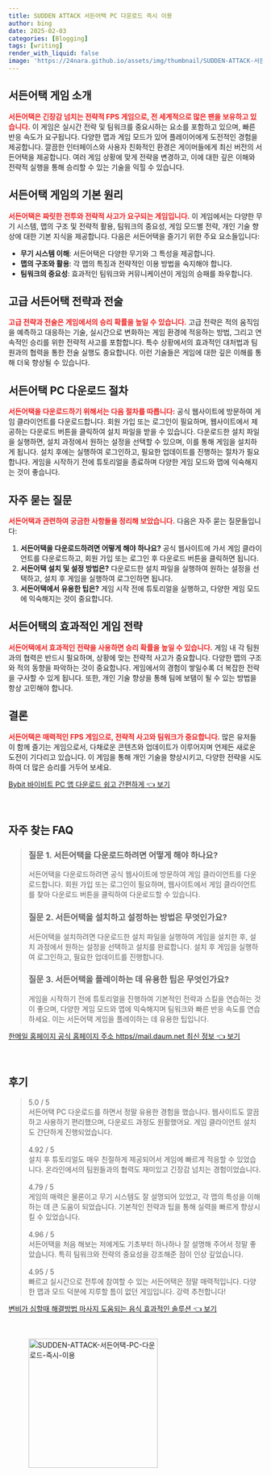 ```yaml
---
title: SUDDEN ATTACK 서든어택 PC 다운로드 즉시 이용
author: bing
date: 2025-02-03
categories: [Blogging]
tags: [writing]
render_with_liquid: false
image: 'https://24nara.github.io/assets/img/thumbnail/SUDDEN-ATTACK-서든어택-PC-다운로드-즉시-이용.webp'
---
```



<h2 id='서든어택_게임소개'>서든어택 게임 소개</h2>

<p><b><span style="color: #ee2323;">서든어택은 긴장감 넘치는 전략적 FPS 게임으로, 전 세계적으로 많은 팬을 보유하고 있습니다.</span></b> 이 게임은 실시간 전략 및 팀워크를 중요시하는 요소를 포함하고 있으며, 빠른 반응 속도가 요구됩니다. 다양한 맵과 게임 모드가 있어 플레이어에게 도전적인 경험을 제공합니다. 깔끔한 인터페이스와 사용자 친화적인 환경은 게이머들에게 최신 버전의 서든어택을 제공합니다. 여러 게임 상황에 맞게 전략을 변경하고, 이에 대한 깊은 이해와 전략적 실행을 통해 승리할 수 있는 기술을 익힐 수 있습니다.</p>

<h2 id='게임의_기본_원리'>서든어택 게임의 기본 원리</h2>

<p><b><span style="color: #ee2323;">서든어택은 짜릿한 전투와 전략적 사고가 요구되는 게임입니다.</span></b> 이 게임에서는 다양한 무기 시스템, 맵의 구조 및 전략적 활용, 팀워크의 중요성, 게임 모드별 전략, 개인 기술 향상에 대한 기본 지식을 제공합니다. 다음은 서든어택을 즐기기 위한 주요 요소들입니다:</p>

<ul>
    <li><b class="emphasis">무기 시스템 이해</b>: 서든어택은 다양한 무기와 그 특성을 제공합니다.</li>
    <li><b class="emphasis">맵의 구조와 활용</b>: 각 맵의 특징과 전략적인 이용 방법을 숙지해야 합니다.</li>
    <li><b class="emphasis">팀워크의 중요성</b>: 효과적인 팀워크와 커뮤니케이션이 게임의 승패를 좌우합니다.</li>
</ul>

<h2 id='고급전략과전술'>고급 서든어택 전략과 전술</h2>

<p><b><span style="color: #ee2323;">고급 전략과 전술은 게임에서의 승리 확률을 높일 수 있습니다.</span></b> 고급 전략은 적의 움직임을 예측하고 대응하는 기술, 실시간으로 변화하는 게임 환경에 적응하는 방법, 그리고 연속적인 승리를 위한 전략적 사고를 포함합니다. 특수 상황에서의 효과적인 대처법과 팀원과의 협력을 통한 전술 실행도 중요합니다. 이런 기술들은 게임에 대한 깊은 이해를 통해 더욱 향상될 수 있습니다.</p>

<h2 id='다운로드_절차'>서든어택 PC 다운로드 절차</h2>

<p><b><span style="color: #ee2323;">서든어택을 다운로드하기 위해서는 다음 절차를 따릅니다:</span></b> 공식 웹사이트에 방문하여 게임 클라이언트를 다운로드합니다. 회원 가입 또는 로그인이 필요하며, 웹사이트에서 제공하는 다운로드 버튼을 클릭하여 설치 파일을 받을 수 있습니다. 다운로드한 설치 파일을 실행하면, 설치 과정에서 원하는 설정을 선택할 수 있으며, 이를 통해 게임을 설치하게 됩니다. 설치 후에는 실행하여 로그인하고, 필요한 업데이트를 진행하는 절차가 필요합니다. 게임을 시작하기 전에 튜토리얼을 종료하며 다양한 게임 모드와 맵에 익숙해지는 것이 좋습니다.</p>

<h2 id='자주_묻는_질문'>자주 묻는 질문</h2>

<p><b><span style="color: #ee2323;">서든어택과 관련하여 궁금한 사항들을 정리해 보았습니다.</span></b> 다음은 자주 묻는 질문들입니다:</p>

<ol>
    <li><b>서든어택을 다운로드하려면 어떻게 해야 하나요?</b> 공식 웹사이트에 가서 게임 클라이언트를 다운로드하고, 회원 가입 또는 로그인 후 다운로드 버튼을 클릭하면 됩니다.</li>
    <li><b>서든어택 설치 및 설정 방법은?</b> 다운로드한 설치 파일을 실행하여 원하는 설정을 선택하고, 설치 후 게임을 실행하여 로그인하면 됩니다.</li>
    <li><b>서든어택에서 유용한 팁은?</b> 게임 시작 전에 튜토리얼을 실행하고, 다양한 게임 모드에 익숙해지는 것이 중요합니다.</li>
</ol>

<h2 id='서든어택의_게임전략'>서든어택의 효과적인 게임 전략</h2>

<p><b><span style="color: #ee2323;">서든어택에서 효과적인 전략을 사용하면 승리 확률을 높일 수 있습니다.</span></b> 게임 내 각 팀원과의 협력은 반드시 필요하며, 상황에 맞는 전략적 사고가 중요합니다. 다양한 맵의 구조와 적의 동향을 파악하는 것이 중요합니다. 게임에서의 경험이 쌓일수록 더 복잡한 전략을 구사할 수 있게 됩니다. 또한, 개인 기술 향상을 통해 팀에 보탬이 될 수 있는 방법을 항상 고민해야 합니다.</p>

<h2 id='결론'>결론</h2>

<p><b><span style="color: #ee2323;">서든어택은 매력적인 FPS 게임으로, 전략적 사고와 팀워크가 중요합니다.</span></b> 많은 유저들이 함께 즐기는 게임으로서, 다채로운 콘텐츠와 업데이트가 이루어지며 언제든 새로운 도전이 기다리고 있습니다. 이 게임을 통해 개인 기술을 향상시키고, 다양한 전략을 시도하여 더 많은 승리를 거두어 보세요.</p>


<p><a class="click-button" title="Bybit 바이비트 PC 앱 다운로드 쉽고 간편하게" href="https://24nara.github.io/posts/Bybit-%EB%B0%94%EC%9D%B4%EB%B9%84%ED%8A%B8-PC-%EC%95%B1-%EB%8B%A4%EC%9A%B4%EB%A1%9C%EB%93%9C-%EC%89%BD%EA%B3%A0-%EA%B0%84%ED%8E%B8%ED%95%98%EA%B2%8C/" rel="dofollow">Bybit 바이비트 PC 앱 다운로드 쉽고 간편하게 👈 보기</a></p><br>
<h2 id='자주_찾는_FAQ'>자주 찾는 FAQ</h2>
<div itemscope="" itemtype="https://schema.org/FAQPage"> 
<blockquote> 
<div itemscope="" itemprop="mainEntity" itemtype="https://schema.org/Question"> 
<h3 itemprop="name">질문 1. 서든어택을 다운로드하려면 어떻게 해야 하나요?</h3> 
<div itemscope="" itemprop="acceptedAnswer" itemtype="https://schema.org/Answer"> 
<span itemprop="text"> 
<p>서든어택을 다운로드하려면 공식 웹사이트에 방문하여 게임 클라이언트를 다운로드합니다. 회원 가입 또는 로그인이 필요하며, 웹사이트에서 게임 클라이언트를 찾아 다운로드 버튼을 클릭하여 다운로드할 수 있습니다.</p> 
</span> 
</div> 
</div> 

<div itemscope="" itemprop="mainEntity" itemtype="https://schema.org/Question"> 
<h3 itemprop="name">질문 2. 서든어택을 설치하고 설정하는 방법은 무엇인가요?</h3> 
<div itemscope="" itemprop="acceptedAnswer" itemtype="https://schema.org/Answer"> 
<span itemprop="text"> 
<p>서든어택을 설치하려면 다운로드한 설치 파일을 실행하여 게임을 설치한 후, 설치 과정에서 원하는 설정을 선택하고 설치를 완료합니다. 설치 후 게임을 실행하여 로그인하고, 필요한 업데이트를 진행합니다.</p> 
</span> 
</div> 
</div> 

<div itemscope="" itemprop="mainEntity" itemtype="https://schema.org/Question"> 
<h3 itemprop="name">질문 3. 서든어택을 플레이하는 데 유용한 팁은 무엇인가요?</h3> 
<div itemscope="" itemprop="acceptedAnswer" itemtype="https://schema.org/Answer"> 
<span itemprop="text"> 
<p>게임을 시작하기 전에 튜토리얼을 진행하여 기본적인 전략과 스킬을 연습하는 것이 좋으며, 다양한 게임 모드와 맵에 익숙해지며 팀워크와 빠른 반응 속도를 연습하세요. 이는 서든어택 게임을 플레이하는 데 유용한 팁입니다.</p> 
</span> 
</div> 
</div> 
</blockquote> 
</div>
<p><a class="click-button" title="한메일 홈페이지 공식 홈페이지 주소 https//mail.daum.net 최신 정보" href="https://24nara.github.io/posts/%ED%95%9C%EB%A9%94%EC%9D%BC-%ED%99%88%ED%8E%98%EC%9D%B4%EC%A7%80-%EA%B3%B5%EC%8B%9D-%ED%99%88%ED%8E%98%EC%9D%B4%EC%A7%80-%EC%A3%BC%EC%86%8C-httpsmail.daum.net-%EC%B5%9C%EC%8B%A0-%EC%A0%95%EB%B3%B4/" rel="dofollow">한메일 홈페이지 공식 홈페이지 주소 https//mail.daum.net 최신 정보 👈 보기</a></p><br>
<h2 id='후기'>후기</h2>
<div itemscope itemtype="https://schema.org/Product">
  <blockquote>
  <div itemprop="review" itemscope itemtype="https://schema.org/Review">
      <div itemprop="reviewRating" itemscope itemtype="https://schema.org/Rating"> <span itemprop="ratingValue">5.0</span> / <span itemprop="bestRating">5</span> </div>
      <span itemprop="reviewBody">서든어택 PC 다운로드를 하면서 정말 유용한 경험을 했습니다. 웹사이트도 깔끔하고 사용하기 편리했으며, 다운로드 과정도 원활했어요. 게임 클라이언트 설치도 간단하게 진행되었습니다.</span>
  </div>
  <br>
  <div itemprop="review" itemscope itemtype="https://schema.org/Review">
      <div itemprop="reviewRating" itemscope itemtype="https://schema.org/Rating"> <span itemprop="ratingValue">4.92</span> / <span itemprop="bestRating">5</span> </div>
      <span itemprop="reviewBody">설치 후 튜토리얼도 매우 친절하게 제공되어서 게임에 빠르게 적응할 수 있었습니다. 온라인에서의 팀원들과의 협력도 재미있고 긴장감 넘치는 경험이었습니다.</span>
  </div>
  <br>
  <div itemprop="review" itemscope itemtype="https://schema.org/Review">
      <div itemprop="reviewRating" itemscope itemtype="https://schema.org/Rating"> <span itemprop="ratingValue">4.79</span> / <span itemprop="bestRating">5</span> </div>
      <span itemprop="reviewBody">게임의 매력은 물론이고 무기 시스템도 잘 설명되어 있었고, 각 맵의 특성을 이해하는 데 큰 도움이 되었습니다. 기본적인 전략과 팁을 통해 실력을 빠르게 향상시킬 수 있었습니다.</span>
  </div>
  <br>
  <div itemprop="review" itemscope itemtype="https://schema.org/Review">
      <div itemprop="reviewRating" itemscope itemtype="https://schema.org/Rating"> <span itemprop="ratingValue">4.96</span> / <span itemprop="bestRating">5</span> </div>
      <span itemprop="reviewBody">서든어택을 처음 해보는 저에게도 기초부터 하나하나 잘 설명해 주어서 정말 좋았습니다. 특히 팀워크와 전략의 중요성을 강조해준 점이 인상 깊었습니다.</span>
  </div>
  <br>
  <div itemprop="review" itemscope itemtype="https://schema.org/Review">
      <div itemprop="reviewRating" itemscope itemtype="https://schema.org/Rating"> <span itemprop="ratingValue">4.95</span> / <span itemprop="bestRating">5</span> </div>
      <span itemprop="reviewBody">빠르고 실시간으로 전투에 참여할 수 있는 서든어택은 정말 매력적입니다. 다양한 맵과 모드 덕분에 지루할 틈이 없던 게임입니다. 강력 추천합니다!</span>
  </div>
  </blockquote>
</div>
<p><a class="click-button" title="변비가 심할때 해결방법 마사지 도움되는 음식 효과적인 솔루션" href="https://24nara.github.io/posts/%EB%B3%80%EB%B9%84%EA%B0%80-%EC%8B%AC%ED%95%A0%EB%95%8C-%ED%95%B4%EA%B2%B0%EB%B0%A9%EB%B2%95-%EB%A7%88%EC%82%AC%EC%A7%80-%EB%8F%84%EC%9B%80%EB%90%98%EB%8A%94-%EC%9D%8C%EC%8B%9D-%ED%9A%A8%EA%B3%BC%EC%A0%81%EC%9D%B8-%EC%86%94%EB%A3%A8%EC%85%98/" rel="dofollow">변비가 심할때 해결방법 마사지 도움되는 음식 효과적인 솔루션 👈 보기</a></p><br>
<figure class="image"><img src="https://24nara.github.io/assets/img/thumbnail/SUDDEN-ATTACK-서든어택-PC-다운로드-즉시-이용.webp" alt="SUDDEN-ATTACK-서든어택-PC-다운로드-즉시-이용" width="256" height="256"></figure>